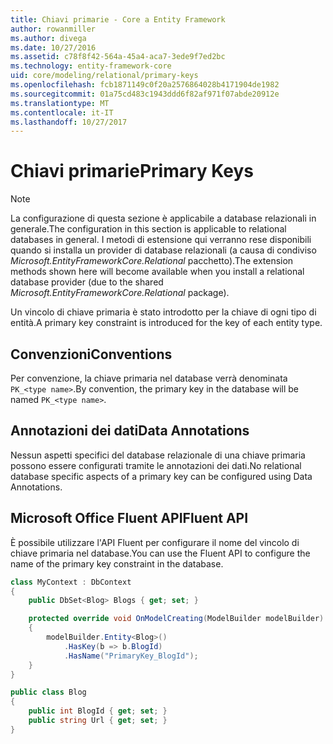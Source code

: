 ```yaml
---
title: Chiavi primarie - Core a Entity Framework
author: rowanmiller
ms.author: divega
ms.date: 10/27/2016
ms.assetid: c78f8f42-564a-45a4-aca7-3ede9f7ed2bc
ms.technology: entity-framework-core
uid: core/modeling/relational/primary-keys
ms.openlocfilehash: fcb1871149c0f20a2576864028b4171904de1982
ms.sourcegitcommit: 01a75cd483c1943ddd6f82af971f07abde20912e
ms.translationtype: MT
ms.contentlocale: it-IT
ms.lasthandoff: 10/27/2017
---
```

# <a name="primary-keys"></a><span data-ttu-id="c418e-102">Chiavi primarie</span><span class="sxs-lookup"><span data-stu-id="c418e-102">Primary Keys</span></span>

> [!NOTE]  
> <span data-ttu-id="c418e-103">La configurazione di questa sezione è applicabile a database relazionali in generale.</span><span class="sxs-lookup"><span data-stu-id="c418e-103">The configuration in this section is applicable to relational databases in general.</span></span> <span data-ttu-id="c418e-104">I metodi di estensione qui verranno rese disponibili quando si installa un provider di database relazionali (a causa di condiviso *Microsoft.EntityFrameworkCore.Relational* pacchetto).</span><span class="sxs-lookup"><span data-stu-id="c418e-104">The extension methods shown here will become available when you install a relational database provider (due to the shared *Microsoft.EntityFrameworkCore.Relational* package).</span></span>

<span data-ttu-id="c418e-105">Un vincolo di chiave primaria è stato introdotto per la chiave di ogni tipo di entità.</span><span class="sxs-lookup"><span data-stu-id="c418e-105">A primary key constraint is introduced for the key of each entity type.</span></span>

## <a name="conventions"></a><span data-ttu-id="c418e-106">Convenzioni</span><span class="sxs-lookup"><span data-stu-id="c418e-106">Conventions</span></span>

<span data-ttu-id="c418e-107">Per convenzione, la chiave primaria nel database verrà denominata `PK_<type name>`.</span><span class="sxs-lookup"><span data-stu-id="c418e-107">By convention, the primary key in the database will be named `PK_<type name>`.</span></span>

## <a name="data-annotations"></a><span data-ttu-id="c418e-108">Annotazioni dei dati</span><span class="sxs-lookup"><span data-stu-id="c418e-108">Data Annotations</span></span>

<span data-ttu-id="c418e-109">Nessun aspetti specifici del database relazionale di una chiave primaria possono essere configurati tramite le annotazioni dei dati.</span><span class="sxs-lookup"><span data-stu-id="c418e-109">No relational database specific aspects of a primary key can be configured using Data Annotations.</span></span>

## <a name="fluent-api"></a><span data-ttu-id="c418e-110">Microsoft Office Fluent API</span><span class="sxs-lookup"><span data-stu-id="c418e-110">Fluent API</span></span>

<span data-ttu-id="c418e-111">È possibile utilizzare l'API Fluent per configurare il nome del vincolo di chiave primaria nel database.</span><span class="sxs-lookup"><span data-stu-id="c418e-111">You can use the Fluent API to configure the name of the primary key constraint in the database.</span></span>

<!-- [!code-csharp[Main](samples/core/relational/Modeling/FluentAPI/Samples/Relational/KeyName.cs?highlight=9)] -->
``` csharp
class MyContext : DbContext
{
    public DbSet<Blog> Blogs { get; set; }

    protected override void OnModelCreating(ModelBuilder modelBuilder)
    {
        modelBuilder.Entity<Blog>()
            .HasKey(b => b.BlogId)
            .HasName("PrimaryKey_BlogId");
    }
}

public class Blog
{
    public int BlogId { get; set; }
    public string Url { get; set; }
}
```
